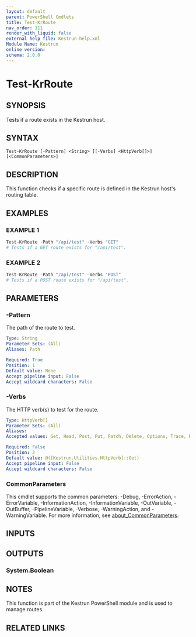 ```yaml
---
layout: default
parent: PowerShell Cmdlets
title: Test-KrRoute
nav_order: 111
render_with_liquid: false
external help file: Kestrun-help.xml
Module Name: Kestrun
online version:
schema: 2.0.0
---
```


# Test-KrRoute

## SYNOPSIS
Tests if a route exists in the Kestrun host.

## SYNTAX

```
Test-KrRoute [-Pattern] <String> [[-Verbs] <HttpVerb[]>] [<CommonParameters>]
```

## DESCRIPTION
This function checks if a specific route is defined in the Kestrun host's routing table.

## EXAMPLES

### EXAMPLE 1
```powershell
Test-KrRoute -Path "/api/test" -Verbs "GET"
# Tests if a GET route exists for "/api/test".
```

### EXAMPLE 2
```powershell
Test-KrRoute -Path "/api/test" -Verbs "POST"
# Tests if a POST route exists for "/api/test".
```

## PARAMETERS

### -Pattern
The path of the route to test.

```yaml
Type: String
Parameter Sets: (All)
Aliases: Path

Required: True
Position: 1
Default value: None
Accept pipeline input: False
Accept wildcard characters: False
```

### -Verbs
The HTTP verb(s) to test for the route.

```yaml
Type: HttpVerb[]
Parameter Sets: (All)
Aliases:
Accepted values: Get, Head, Post, Put, Patch, Delete, Options, Trace, PropFind, PropPatch, MkCol, Copy, Move, Lock, Unlock, Report, Acl, Search, Merge, Bind, Unbind, Rebind, Update, VersionControl, Checkin, Checkout, Uncheckout, MkWorkspace, Label, OrderPatch

Required: False
Position: 2
Default value: @([Kestrun.Utilities.HttpVerb]::Get)
Accept pipeline input: False
Accept wildcard characters: False
```

### CommonParameters
This cmdlet supports the common parameters: -Debug, -ErrorAction, -ErrorVariable, -InformationAction, -InformationVariable, -OutVariable, -OutBuffer, -PipelineVariable, -Verbose, -WarningAction, and -WarningVariable. For more information, see [about_CommonParameters](http://go.microsoft.com/fwlink/?LinkID=113216).

## INPUTS

## OUTPUTS

### System.Boolean
## NOTES
This function is part of the Kestrun PowerShell module and is used to manage routes.

## RELATED LINKS
